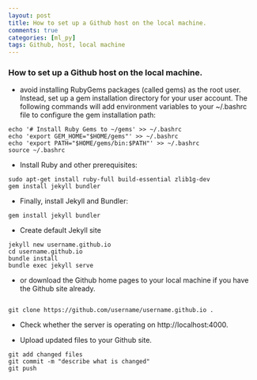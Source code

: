 ```yaml
---
layout: post
title: How to set up a Github host on the local machine.
comments: true
categories: [ml_py]
tags: Github, host, local machine
---
```


### How to set up a Github host on the local machine.

- avoid installing RubyGems packages (called gems) as the root user. Instead, set up a gem installation directory for your user account. The following commands will add environment variables to your ~/.bashrc file to configure the gem installation path:

```
echo '# Install Ruby Gems to ~/gems' >> ~/.bashrc
echo 'export GEM_HOME="$HOME/gems"' >> ~/.bashrc
echo 'export PATH="$HOME/gems/bin:$PATH"' >> ~/.bashrc
source ~/.bashrc
```

- Install Ruby and other prerequisites:

```
sudo apt-get install ruby-full build-essential zlib1g-dev
gem install jekyll bundler
```

- Finally, install Jekyll and Bundler:

```
gem install jekyll bundler
```

- Create default Jekyll site

```
jekyll new username.github.io
cd username.github.io
bundle install
bundle exec jekyll serve

```

- or download the Github home pages to your local machine if you have the Github site already.

```

git clone https://github.com/username/username.github.io .
```

- Check whether the server is operating on http://localhost:4000.

- Upload updated files to your Github site.

```
git add changed files
git commit -m "describe what is changed"
git push
```
